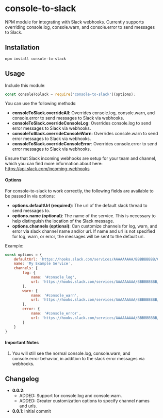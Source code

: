 console-to-slack
==========================

NPM module for integrating with Slack webhooks. Currently supports overriding console.log, console.warn, and console.error to send messages to Slack.

## Installation
```
npm install console-to-slack
```

## Usage
Include this module:
```javascript
const consoleToSlack = require('console-to-slack')(options);
```

You can use the following methods:

- **consoleToSlack.overrideAll**: Overrides console.log, console.warn, and console.error to send messages to Slack via webhooks.
- **consoleToSlack.overrideConsoleLog**: Overrides console.log to send error messages to Slack via webhooks.
- **consoleToSlack.overrideConsoleWarn**: Overrides console.warn to send error messages to Slack via webhooks.
- **consoleToSlack.overrideConsoleError**: Overrides console.error to send error messages to Slack via webhooks.

Ensure that Slack incoming webhooks are setup for your team and channel, which you can find more information about here: https://api.slack.com/incoming-webhooks

#### Options
For console-to-slack to work correctly, the following fields are available to be passed in via options:

- **options.defaultUrl (required)**: The url of the default slack thread to send messages to.
- **options.name (optional)**: The name of the service. This is necessary to help distinguish the location of the Slack message.
- **options.channels (optional)**: Can customize channels for log, warn, and error via slack channel name and/or url. If name and url is not specified for log, warn, or error, the messages will be sent to the default url.

Example:

```javascript
const options = {
	defaultUrl: 'https://hooks.slack.com/services/AAAAAAAAA/BBBBBBBBB/CCCCCCCCCCCCCCCCCCCCCCCC',
	name: 'My Example Service',
	channels: {
		log: {
			name: '#console_log',
			url: 'https://hooks.slack.com/services/AAAAAAAAA/BBBBBBBBB/CCCCCCCCCCCCCCCCCCCCCCCC'
		},
		warn: {
			name: '#console_warn',
			url: 'https://hooks.slack.com/services/AAAAAAAAA/BBBBBBBBB/CCCCCCCCCCCCCCCCCCCCCCCC'
		},
		error: {
			name: '#console_error',
			url: 'https://hooks.slack.com/services/AAAAAAAAA/BBBBBBBBB/CCCCCCCCCCCCCCCCCCCCCCCC'
		}
	}
}
```

#### Important Notes

1. You will still see the normal console.log, console.warn, and console.error behavior, in addition to the slack error messages via webhooks.

## Changelog
- **0.0.2**:
	- ADDED: Support for console.log and console.warn.
	- ADDED: Greater customization options to specify channel names and urls.
- **0.0.1**: Initial commit
